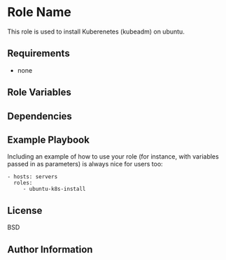 Role Name
=========

This role is used to install Kuberenetes (kubeadm) on ubuntu.

Requirements
------------
- none

Role Variables
--------------



Dependencies
------------



Example Playbook
----------------

Including an example of how to use your role (for instance, with variables passed in as parameters) is always nice for users too:

    - hosts: servers
      roles:
         - ubuntu-k8s-install

License
-------

BSD

Author Information
------------------


